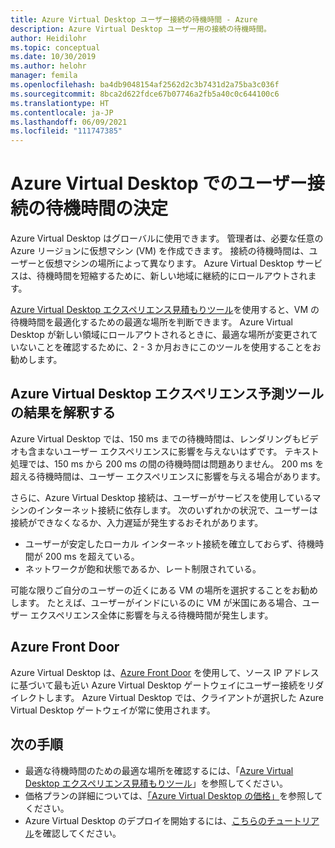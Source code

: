 ```yaml
---
title: Azure Virtual Desktop ユーザー接続の待機時間 - Azure
description: Azure Virtual Desktop ユーザー用の接続の待機時間。
author: Heidilohr
ms.topic: conceptual
ms.date: 10/30/2019
ms.author: helohr
manager: femila
ms.openlocfilehash: ba4db9048154af2562d2c3b7431d2a75ba3c036f
ms.sourcegitcommit: 8bca2d622fdce67b07746a2fb5a40c0c644100c6
ms.translationtype: HT
ms.contentlocale: ja-JP
ms.lasthandoff: 06/09/2021
ms.locfileid: "111747385"
---
```

# <a name="determine-user-connection-latency-in-azure-virtual-desktop"></a>Azure Virtual Desktop でのユーザー接続の待機時間の決定

Azure Virtual Desktop はグローバルに使用できます。 管理者は、必要な任意の Azure リージョンに仮想マシン (VM) を作成できます。 接続の待機時間は、ユーザーと仮想マシンの場所によって異なります。 Azure Virtual Desktop サービスは、待機時間を短縮するために、新しい地域に継続的にロールアウトされます。

[Azure Virtual Desktop エクスペリエンス見積もりツール](https://azure.microsoft.com/services/virtual-desktop/assessment/)を使用すると、VM の待機時間を最適化するための最適な場所を判断できます。 Azure Virtual Desktop が新しい領域にロールアウトされるときに、最適な場所が変更されていないことを確認するために、2 - 3 か月おきにこのツールを使用することをお勧めします。

## <a name="interpreting-results-from-the-azure-virtual-desktop-experience-estimator-tool"></a>Azure Virtual Desktop エクスペリエンス予測ツールの結果を解釈する

Azure Virtual Desktop では、150 ms までの待機時間は、レンダリングもビデオも含まないユーザー エクスペリエンスに影響を与えないはずです。 テキスト処理では、150 ms から 200 ms の間の待機時間は問題ありません。 200 ms を超える待機時間は、ユーザー エクスペリエンスに影響を与える場合があります。 

さらに、Azure Virtual Desktop 接続は、ユーザーがサービスを使用しているマシンのインターネット接続に依存します。 次のいずれかの状況で、ユーザーは接続ができなくなるか、入力遅延が発生するおそれがあります。

 - ユーザーが安定したローカル インターネット接続を確立しておらず、待機時間が 200 ms を超えている。
 - ネットワークが飽和状態であるか、レート制限されている。

可能な限りご自分のユーザーの近くにある VM の場所を選択することをお勧めします。 たとえば、ユーザーがインドにいるのに VM が米国にある場合、ユーザー エクスペリエンス全体に影響を与える待機時間が発生します。 

## <a name="azure-front-door"></a>Azure Front Door

Azure Virtual Desktop は、[Azure Front Door](https://azure.microsoft.com/services/frontdoor/) を使用して、ソース IP アドレスに基づいて最も近い Azure Virtual Desktop ゲートウェイにユーザー接続をリダイレクトします。 Azure Virtual Desktop では、クライアントが選択した Azure Virtual Desktop ゲートウェイが常に使用されます。

## <a name="next-steps"></a>次の手順

- 最適な待機時間のための最適な場所を確認するには、「[Azure Virtual Desktop エクスペリエンス見積もりツール](https://azure.microsoft.com/services/virtual-desktop/assessment/)」を参照してください。
- 価格プランの詳細については、[「Azure Virtual Desktop の価格」](https://azure.microsoft.com/pricing/details/virtual-desktop/)を参照してください。
- Azure Virtual Desktop のデプロイを開始するには、[こちらのチュートリアル](./create-host-pools-azure-marketplace.md)を確認してください。